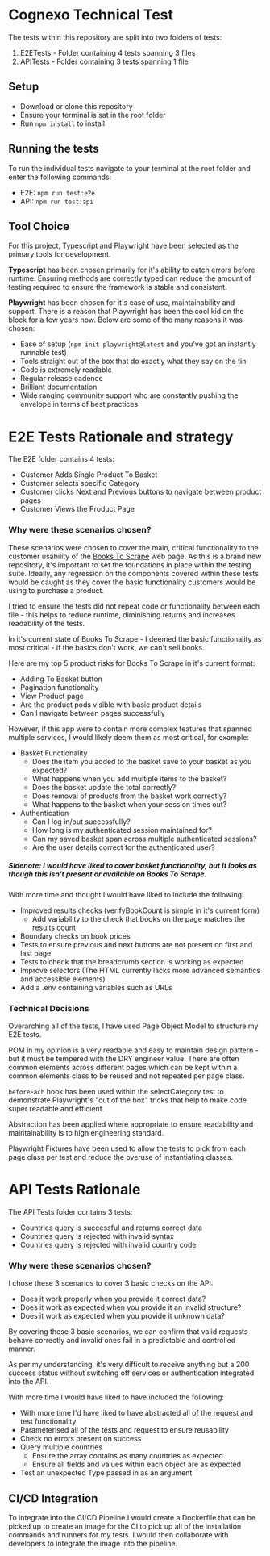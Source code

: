 # Cognexo Technical Test

The tests within this repository are split into two folders of tests:
1) E2ETests - Folder containing 4 tests spanning 3 files
2) APITests - Folder containing 3 tests spanning 1 file

## Setup
  - Download or clone this repository
  - Ensure your terminal is sat in the root folder
  - Run ``` npm install ``` to install 

## Running the tests
To run the individual tests navigate to your terminal at the root folder and enter the following commands:
- E2E: ``` npm run test:e2e ```
- API: ``` npm run test:api ```

## Tool Choice
For this project, Typescript and Playwright have been selected as the primary tools for development.

**Typescript** has been chosen primarily for it's ability to catch errors before runtime. Ensuring methods are correctly typed can reduce the amount of testing required to ensure the framework is stable and consistent.

**Playwright** has been chosen for it's ease of use, maintainability and support. There is a reason that Playwright has been the cool kid on the block for a few years now. Below are some of the many reasons it was chosen:
- Ease of setup (```npm init playwright@latest``` and you've got an instantly runnable test)
- Tools straight out of the box that do exactly what they say on the tin
- Code is extremely readable
- Regular release cadence
- Brilliant documentation
- Wide ranging community support who are constantly pushing the envelope in terms of best practices

# E2E Tests Rationale and strategy
The E2E folder contains 4 tests:

- Customer Adds Single Product To Basket
- Customer selects specific Category
- Customer clicks Next and Previous buttons to navigate between product pages
- Customer Views the Product Page

### Why were these scenarios chosen?
These scenarios were chosen to cover the main, critical functionality to the customer usability of the [Books To Scrape](https://books.toscrape.com) web page. As this is a brand new repository, it's important to set the foundations in place within the testing suite. Ideally, any regression on the components covered within these tests would be caught as they cover the basic functionality customers would be using to purchase a product.

I tried to ensure the tests did not repeat code or functionality between each file - this helps to reduce runtime, diminishing returns and increases readability of the tests.

In it's current state of Books To Scrape - I deemed the basic functionality as most critical - if the basics don't work, we can't sell books. 

Here are my top 5 product risks for Books To Scrape in it's current format:
- Adding To Basket button
- Pagination functionality
- View Product page
- Are the product pods visible with basic product details
- Can I navigate between pages successfully

However, if this app were to contain more complex features that spanned multiple services, I would likely deem them as most critical, for example:
- Basket Functionality
  - Does the item you added to the basket save to your basket as you expected?
  - What happens when you add multiple items to the basket?
  - Does the basket update the total correctly?
  - Does removal of products from the basket work correctly?
  - What happens to the basket when your session times out?
- Authentication
  - Can I log in/out successfully?
  - How long is my authenticated session maintained for?
  - Can my saved basket span across multiple authenticated sessions?
  - Are the user details correct for the authenticated user?



##### Sidenote: I would have liked to cover basket functionality, but It looks as though this isn't present or available on Books To Scrape.

With more time and thought I would have liked to include the following:
- Improved results checks (verifyBookCount is simple in it's current form)
  - Add variability to the check that books on the page matches the results count
- Boundary checks on book prices
- Tests to ensure previous and next buttons are not present on first and last page
- Tests to check that the breadcrumb section is working as expected
- Improve selectors (The HTML currently lacks more advanced semantics and accessible elements)
- Add a .env containing variables such as URLs

### Technical Decisions
Overarching all of the tests, I have used Page Object Model to structure my E2E tests. 

POM in my opinion is a very readable and easy to maintain design pattern - but it must be tempered with the DRY engineer value. There are often common elements across different pages which can be kept within a common elements class to be reused and not repeated per page class.

```beforeEach``` hook has been used within the selectCategory test to demonstrate Playwright's "out of the box" tricks that help to make code super readable and efficient.

Abstraction has been applied where appropriate to ensure readability and maintainability is to high engineering standard.

Playwright Fixtures have been used to allow the tests to pick from each page class per test and reduce the overuse of instantiating classes.



# API Tests Rationale

The API Tests folder contains 3 tests:
- Countries query is successful and returns correct data
- Countries query is rejected with invalid syntax
- Countries query is rejected with invalid country code

### Why were these scenarios chosen?

I chose these 3 scenarios to cover 3 basic checks on the API:
- Does it work properly when you provide it correct data?
- Does it work as expected when you provide it an invalid structure?
- Does it work as expected when you provide it unknown data?

By covering these 3 basic scenarios, we can confirm that valid requests behave correctly and invalid ones fail in a predictable and controlled manner.

As per my understanding, it's very difficult to receive anything but a 200 success status without switching off services or authentication integrated into the API.

With more time I would have liked to have included the following:
- With more time I'd have liked to have abstracted all of the request and test functionality
- Parameterised all of the tests and request to ensure reusability
- Check no errors present on success
- Query multiple countries
  - Ensure the array contains as many countries as expected
  - Ensure all fields and values within each object are as expected
- Test an unexpected Type passed in as an argument

## CI/CD Integration
To integrate into the CI/CD Pipeline I would create a Dockerfile that can be picked up to create an image for the CI to pick up all of the installation commands and runners for my tests.
I would then collaborate with developers to integrate the image into the pipeline.


